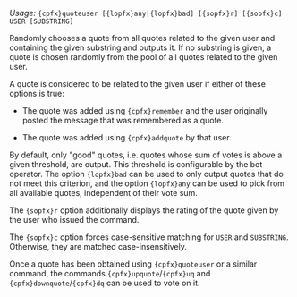 *Usage:* `{cpfx}quoteuser [{lopfx}any|{lopfx}bad] [{sopfx}r] [{sopfx}c] USER [SUBSTRING]`

Randomly chooses a quote from all quotes related to the given user and containing the given substring and outputs it. If no substring is given, a quote is chosen randomly from the pool of all quotes related to the given user.

A quote is considered to be related to the given user if either of these options is true:

* The quote was added using `{cpfx}remember` and the user originally posted the message that was remembered as a quote.

* The quote was added using `{cpfx}addquote` by that user.

By default, only "good" quotes, i.e. quotes whose sum of votes is above a given threshold, are output. This threshold is configurable by the bot operator. The option `{lopfx}bad` can be used to only output quotes that do not meet this criterion, and the option `{lopfx}any` can be used to pick from all available quotes, independent of their vote sum.

The `{sopfx}r` option additionally displays the rating of the quote given by the user who issued the command.

The `{sopfx}c` option forces case-sensitive matching for `USER` and `SUBSTRING`. Otherwise, they are matched case-insensitively.

Once a quote has been obtained using `{cpfx}quoteuser` or a similar command, the commands `{cpfx}upquote`/`{cpfx}uq` and `{cpfx}downquote`/`{cpfx}dq` can be used to vote on it.
